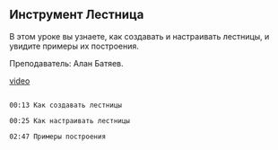 ## Инструмент Лестница

В этом уроке вы узнаете, как создавать и настраивать лестницы, и увидите примеры их построения. 

Преподаватель: Алан Батяев. 

[video](https://player.softculture.cc/embed/online/ARC/ARC_59.21.12_L4-7_Stairs)

```chapters

00:13 Как создавать лестницы

00:25 Как настраивать лестницы

02:47 Примеры построения

```